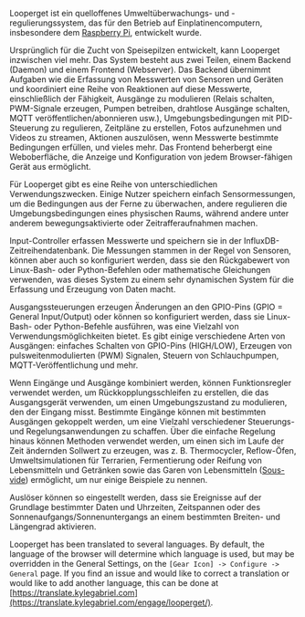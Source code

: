 Looperget ist ein quelloffenes Umweltüberwachungs- und -regulierungssystem, das für den Betrieb auf Einplatinencomputern, insbesondere dem [Raspberry Pi](https://en.wikipedia.org/wiki/Raspberry_Pi), entwickelt wurde.

Ursprünglich für die Zucht von Speisepilzen entwickelt, kann Looperget inzwischen viel mehr. Das System besteht aus zwei Teilen, einem Backend (Daemon) und einem Frontend (Webserver). Das Backend übernimmt Aufgaben wie die Erfassung von Messwerten von Sensoren und Geräten und koordiniert eine Reihe von Reaktionen auf diese Messwerte, einschließlich der Fähigkeit, Ausgänge zu modulieren (Relais schalten, PWM-Signale erzeugen, Pumpen betreiben, drahtlose Ausgänge schalten, MQTT veröffentlichen/abonnieren usw.), Umgebungsbedingungen mit PID-Steuerung zu regulieren, Zeitpläne zu erstellen, Fotos aufzunehmen und Videos zu streamen, Aktionen auszulösen, wenn Messwerte bestimmte Bedingungen erfüllen, und vieles mehr. Das Frontend beherbergt eine Weboberfläche, die Anzeige und Konfiguration von jedem Browser-fähigen Gerät aus ermöglicht.

Für Looperget gibt es eine Reihe von unterschiedlichen Verwendungszwecken. Einige Nutzer speichern einfach Sensormessungen, um die Bedingungen aus der Ferne zu überwachen, andere regulieren die Umgebungsbedingungen eines physischen Raums, während andere unter anderem bewegungsaktivierte oder Zeitrafferaufnahmen machen.

Input-Controller erfassen Messwerte und speichern sie in der InfluxDB-Zeitreihendatenbank. Die Messungen stammen in der Regel von Sensoren, können aber auch so konfiguriert werden, dass sie den Rückgabewert von Linux-Bash- oder Python-Befehlen oder mathematische Gleichungen verwenden, was dieses System zu einem sehr dynamischen System für die Erfassung und Erzeugung von Daten macht.

Ausgangssteuerungen erzeugen Änderungen an den GPIO-Pins (GPIO = General Input/Output) oder können so konfiguriert werden, dass sie Linux-Bash- oder Python-Befehle ausführen, was eine Vielzahl von Verwendungsmöglichkeiten bietet. Es gibt einige verschiedene Arten von Ausgängen: einfaches Schalten von GPIO-Pins (HIGH/LOW), Erzeugen von pulsweitenmodulierten (PWM) Signalen, Steuern von Schlauchpumpen, MQTT-Veröffentlichung und mehr.

Wenn Eingänge und Ausgänge kombiniert werden, können Funktionsregler verwendet werden, um Rückkopplungsschleifen zu erstellen, die das Ausgangsgerät verwenden, um einen Umgebungszustand zu modulieren, den der Eingang misst. Bestimmte Eingänge können mit bestimmten Ausgängen gekoppelt werden, um eine Vielzahl verschiedener Steuerungs- und Regelungsanwendungen zu schaffen. Über die einfache Regelung hinaus können Methoden verwendet werden, um einen sich im Laufe der Zeit ändernden Sollwert zu erzeugen, was z. B. Thermocycler, Reflow-Öfen, Umweltsimulationen für Terrarien, Fermentierung oder Reifung von Lebensmitteln und Getränken sowie das Garen von Lebensmitteln ([Sous-vide](https://en.wikipedia.org/wiki/Sous-vide)) ermöglicht, um nur einige Beispiele zu nennen.

Auslöser können so eingestellt werden, dass sie Ereignisse auf der Grundlage bestimmter Daten und Uhrzeiten, Zeitspannen oder des Sonnenaufgangs/Sonnenuntergangs an einem bestimmten Breiten- und Längengrad aktivieren.

Looperget has been translated to several languages. By default, the language of the browser will determine which language is used, but may be overridden in the General Settings, on the `[Gear Icon] -> Configure -> General` page. If you find an issue and would like to correct a translation or would like to add another language, this can be done at [https://translate.kylegabriel.com](https://translate.kylegabriel.com/engage/looperget/).
